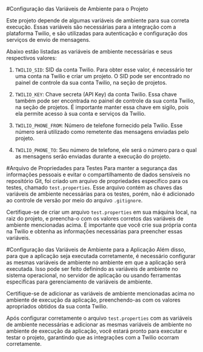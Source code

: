 #Configuração das Variáveis de Ambiente para o Projeto

Este projeto depende de algumas variáveis de ambiente para sua correta execução. Essas variáveis são necessárias para a integração com a plataforma Twilio, e são utilizadas para autenticação e configuração dos serviços de envio de mensagens.

Abaixo estão listadas as variáveis de ambiente necessárias e seus respectivos valores:

1. `TWILIO_SID`: SID da conta Twilio. Para obter esse valor, é necessário ter uma conta na Twilio e criar um projeto. O SID pode ser encontrado no painel de controle da sua conta Twilio, na seção de projetos.

2. `TWILIO_KEY`: Chave secreta (API Key) da conta Twilio. Essa chave também pode ser encontrada no painel de controle da sua conta Twilio, na seção de projetos. É importante manter essa chave em sigilo, pois ela permite acesso à sua conta e serviços da Twilio.

3. `TWILIO_PHONE_FROM`: Número de telefone fornecido pela Twilio. Esse número será utilizado como remetente das mensagens enviadas pelo projeto.

4. `TWILIO_PHONE_TO`: Seu número de telefone, ele será o número para o qual as mensagens serão enviadas durante a execução do projeto.

#Arquivo de Propriedades para Testes
Para manter a segurança das informações pessoais e evitar o compartilhamento de dados sensíveis no repositório Git, foi criado um arquivo de propriedades específico para os testes, chamado `test.properties`. Esse arquivo contém as chaves das variáveis de ambiente necessárias para os testes, porém, não é adicionado ao controle de versão por meio do arquivo `.gitignore`.

Certifique-se de criar um arquivo `test.properties` em sua máquina local, na raiz do projeto, e preencha-o com os valores corretos das variáveis de ambiente mencionadas acima. É importante que você crie sua própria conta na Twilio e obtenha as informações necessárias para preencher essas variáveis.


#Configuração das Variáveis de Ambiente para a Aplicação
Além disso, para que a aplicação seja executada corretamente, é necessário configurar as mesmas variáveis de ambiente no ambiente em que a aplicação será executada. Isso pode ser feito definindo as variáveis de ambiente no sistema operacional, no servidor de aplicação ou usando ferramentas específicas para gerenciamento de variáveis de ambiente.

Certifique-se de adicionar as variáveis de ambiente mencionadas acima no ambiente de execução da aplicação, preenchendo-as com os valores apropriados obtidos da sua conta Twilio.

Após configurar corretamente o arquivo `test.properties` com as variáveis de ambiente necessárias e adicionar as mesmas variáveis de ambiente no ambiente de execução da aplicação, você estará pronto para executar e testar o projeto, garantindo que as integrações com a Twilio ocorram corretamente.
